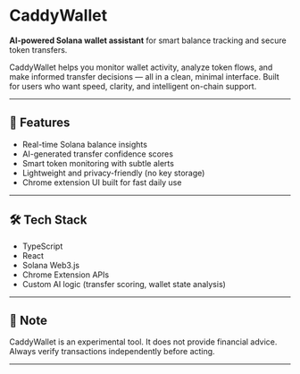 # CaddyWallet

**AI-powered Solana wallet assistant** for smart balance tracking and secure token transfers.

CaddyWallet helps you monitor wallet activity, analyze token flows, and make informed transfer decisions — all in a clean, minimal interface. Built for users who want speed, clarity, and intelligent on-chain support.

---

## 🧠 Features

- Real-time Solana balance insights  
- AI-generated transfer confidence scores  
- Smart token monitoring with subtle alerts  
- Lightweight and privacy-friendly (no key storage)  
- Chrome extension UI built for fast daily use

---

## 🛠 Tech Stack

- TypeScript  
- React  
- Solana Web3.js  
- Chrome Extension APIs  
- Custom AI logic (transfer scoring, wallet state analysis)

---

## 📌 Note

CaddyWallet is an experimental tool. It does not provide financial advice.  
Always verify transactions independently before acting.

---
